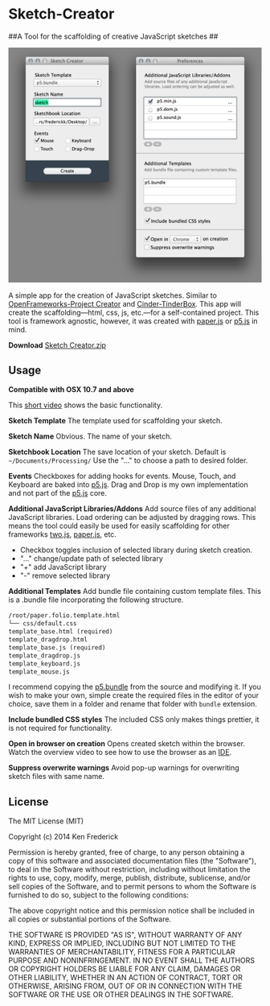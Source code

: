 Sketch-Creator
==============

##A Tool for the scaffolding of creative JavaScript sketches ##

![Screenshot](sketch-creator-screenshot.png)

A simple app for the creation of JavaScript sketches. Similar to [OpenFrameworks-Project Creator](https://github.com/ofZach/project-creator) and [Cinder-TinderBox](https://github.com/cinder/TinderBox-Mac). This app will create the scaffolding—html, css, js, etc.—for a self-contained project. This tool is framework agnostic, however, it was created with [paper.js](https://paperjs.org/) or [p5.js](https://github.com/lmccart/p5.js) in mind.

**Download**
[Sketch Creator.zip](https://github.com/frederickk/Sketch-Creator/blob/multi-template/distribution/Sketch%20Creator.zip?raw=true)



Usage
-------------

**Compatible with OSX 10.7 and above**

This [short video](https://vimeo.com/99052459) shows the basic functionality.

**Sketch Template**
The template used for scaffolding your sketch. 

**Sketch Name**
Obvious. The name of your sketch.

**Sketchbook Location**
The save location of your sketch. Default is `~/Documents/Processing/` Use the "..." to choose a path to desired folder.

**Events**
Checkboxes for adding hooks for events. Mouse, Touch, and Keyboard are baked into [p5.js](https://github.com/lmccart/p5.js). Drag and Drop is my own implementation and not part of the [p5.js](https://github.com/lmccart/p5.js) core.


**Additional JavaScript Libraries/Addons**
Add source files of any additional JavaScript libraries. Load ordering can be adjusted by dragging rows. This means the tool could easily be used for easily scaffolding for other frameworks [two.js](http://jonobr1.github.io/two.js/), [paper.js](http://paperjs.org/), etc.
-  Checkbox toggles inclusion of selected library during sketch creation.
- "..." change/update path of selected library
- "+" add JavaScript library
- "-" remove selected library

**Additional Templates**
Add bundle file containing custom template files. This is a .bundle file incorporating the following structure.
```
/root/paper.folio.template.html
└── css/default.css
template_base.html (required)
template_dragdrop.html
template_base.js (required)
template_dragdrop.js
template_keyboard.js
template_mouse.js
```
I recommend copying the [p5.bundle](https://github.com/frederickk/Sketch-Creator/tree/multi-template/src/Sketch%20Creator/core/p5.bundle) from the source and modifying it. If you wish to make your own, simple create the required files in the editor of your choice, save them in a folder and rename that folder with ```bundle``` extension.

**Include bundled CSS styles**
The included CSS only makes things prettier, it is not required for functionality.

**Open in browser on creation**
Opens created sketch within the browser. Watch the overview video to see how to use the browser as an [IDE](http://en.wikipedia.org/wiki/Integrated_development_environment).

**Suppress overwrite warnings**
Avoid pop-up warnings for overwriting sketch files with same name.




License
-------------
The MIT License (MIT)

Copyright (c) 2014 Ken Frederick

Permission is hereby granted, free of charge, to any person obtaining a copy
of this software and associated documentation files (the "Software"), to deal
in the Software without restriction, including without limitation the rights
to use, copy, modify, merge, publish, distribute, sublicense, and/or sell
copies of the Software, and to permit persons to whom the Software is
furnished to do so, subject to the following conditions:

The above copyright notice and this permission notice shall be included in all
copies or substantial portions of the Software.

THE SOFTWARE IS PROVIDED "AS IS", WITHOUT WARRANTY OF ANY KIND, EXPRESS OR
IMPLIED, INCLUDING BUT NOT LIMITED TO THE WARRANTIES OF MERCHANTABILITY,
FITNESS FOR A PARTICULAR PURPOSE AND NONINFRINGEMENT. IN NO EVENT SHALL THE
AUTHORS OR COPYRIGHT HOLDERS BE LIABLE FOR ANY CLAIM, DAMAGES OR OTHER
LIABILITY, WHETHER IN AN ACTION OF CONTRACT, TORT OR OTHERWISE, ARISING FROM,
OUT OF OR IN CONNECTION WITH THE SOFTWARE OR THE USE OR OTHER DEALINGS IN THE
SOFTWARE.